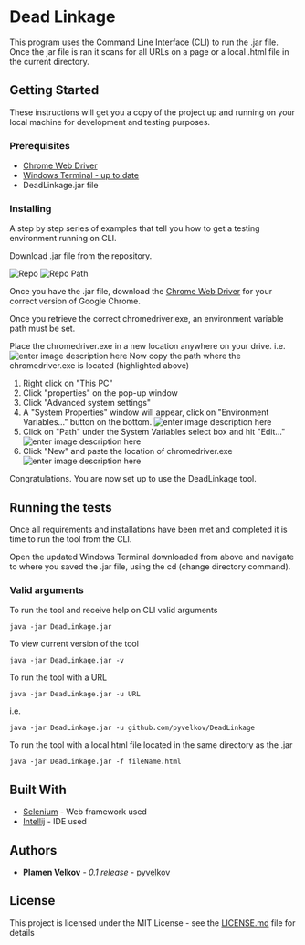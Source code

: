 
# Dead Linkage

This program uses the Command Line Interface (CLI) to run the .jar file. Once the jar file is ran it scans for all URLs on a page or a local .html file in the current directory.

## Getting Started

These instructions will get you a copy of the project up and running on your local machine for development and testing purposes.

### Prerequisites

 - [Chrome Web Driver](https://chromedriver.chromium.org/)
 - [Windows Terminal - up to date](https://github.com/lextm/windowsterminal-shell)
 - DeadLinkage.jar file

### Installing

A step by step series of examples that tell you how to get a testing environment running on CLI.

Download .jar file from the repository.

![Repo](https://raw.githubusercontent.com/pyvelkov/DeadLinkage/master/0.1%20MDassets/github%2001.JPG?token=ANEOJ54GEUAD6SINYHCHFFK7OTM4E)
![Repo Path](https://raw.githubusercontent.com/pyvelkov/DeadLinkage/master/0.1%20MDassets/github%2002.JPG?token=ANEOJ57RPQAK6WJGY4JQCJ27OTNA4)

Once you have the .jar file, download the [Chrome Web Driver](https://chromedriver.chromium.org/) for your correct version of Google Chrome.

Once you retrieve the correct chromedriver.exe, an environment variable path must be set.

Place the chromedriver.exe in a new location anywhere on your drive.
i.e.
![enter image description here](https://raw.githubusercontent.com/pyvelkov/DeadLinkage/master/0.1%20MDassets/chromedriver%2001.JPG?token=ANEOJ52DGUDODVIIMC6TP6K7OTSUG)
Now copy the path where the chromedriver.exe is located (highlighted above)

1. Right click on "This PC" 
2. Click "properties" on the pop-up window
3. Click "Advanced system settings"
4. A "System Properties" window will appear, click on "Environment Variables..." button on the bottom.
![enter image description here](https://raw.githubusercontent.com/pyvelkov/DeadLinkage/master/0.1%20MDassets/chromedriver%2002.JPG?token=ANEOJ5352TCLEECP4KPPIDK7OTT7C)
5. Click on "Path" under the System Variables select box and hit "Edit..."
![enter image description here](https://raw.githubusercontent.com/pyvelkov/DeadLinkage/master/0.1%20MDassets/chromedriver%2003.JPG?token=ANEOJ5354SMJW4YKXJDB6427OTUFI)
6. Click "New" and paste the location of chromedriver.exe
![enter image description here](https://raw.githubusercontent.com/pyvelkov/DeadLinkage/master/0.1%20MDassets/chromedriver%2004.JPG?token=ANEOJ52FGLYAC4N3HPBOSH27OTUTW)

Congratulations. You are now set up to use the DeadLinkage tool.

## Running the tests

Once all requirements and installations have been met and completed it is time to run the tool from the CLI.

Open the updated Windows Terminal downloaded from above and navigate to where you saved the .jar file, using the cd (change directory command).


### Valid arguments

To run the tool and receive help on CLI valid arguments

```
java -jar DeadLinkage.jar
```
To view current version of the tool

```
java -jar DeadLinkage.jar -v
```
To run the tool with a URL 

```
java -jar DeadLinkage.jar -u URL
```
i.e.
```
java -jar DeadLinkage.jar -u github.com/pyvelkov/DeadLinkage
```
To run the tool with a local html file located in the same directory as the .jar 

```
java -jar DeadLinkage.jar -f fileName.html
```
## Built With

 - [Selenium](https://www.selenium.dev/) - Web framework used
 - [Intellij](https://www.jetbrains.com/idea/) - IDE used


## Authors

* **Plamen Velkov** - *0.1 release* - [pyvelkov](https://github.com/pyvelkov)

## License

This project is licensed under the MIT License - see the [LICENSE.md](LICENSE.md) file for details
